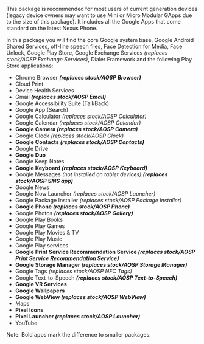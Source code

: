 This package is recommended for most users of current generation devices (legacy device owners may want to use Mini or Micro Modular GApps due to the size of this package). It includes all the Google Apps that come standard on the latest Nexus Phone.

In this package you will find the core Google system base, Google Android Shared Services, off-line speech files, Face Detection for Media, Face Unlock, Google Play Store, Google Exchange Services _(replaces stock/AOSP Exchange Services)_, Dialer Framework and the following Play Store applications:

* Chrome Browser **_(replaces stock/AOSP Browser)_**
* Cloud Print
* Device Health Services
* Gmail **_(replaces stock/AOSP Email)_**
* Google Accessibility Suite (TalkBack)
* Google App (Search)
* Google Calculator _(replaces stock/AOSP Calculator)_
* Google Calendar _(replaces stock/AOSP Calendar)_
* **Google Camera _(replaces stock/AOSP Camera)_**
* Google Clock _(replaces stock/AOSP Clock)_
* **Google Contacts _(replaces stock/AOSP Contacts)_**
* Google Drive
* **Google Duo**
* Google Keep Notes
* **Google Keyboard _(replaces stock/AOSP Keyboard)_**
* Google Messages _(not installed on tablet devices) **(replaces stock/AOSP SMS app)**_
* Google News
* Google Now Launcher _(replaces stock/AOSP Launcher)_
* Google Package Installer _(replaces stock/AOSP Package Installer)_
* **Google Phone _(replaces stock/AOSP Phone)_**
* Google Photos **_(replaces stock/AOSP Gallery)_**
* Google Play Books
* Google Play Games
* Google Play Movies & TV
* Google Play Music
* Google Play services
* **Google Print Service Recommendation Service _(replaces stock/AOSP Print Service Recommendation Service)_**
* **Google Storage Manager _(replaces stock/AOSP Storage Manager)_**
* Google Tags _(replaces stock/AOSP NFC Tags)_
* Google Text-to-Speech **_(replaces stock/AOSP Text-to-Speech)_**
* **Google VR Services**
* **Google Wallpapers**
* **Google WebView _(replaces stock/AOSP WebView)_**
* Maps
* **Pixel Icons**
* **Pixel Launcher _(replaces stock/AOSP Launcher)_**
* YouTube

Note: Bold apps mark the difference to smaller packages.